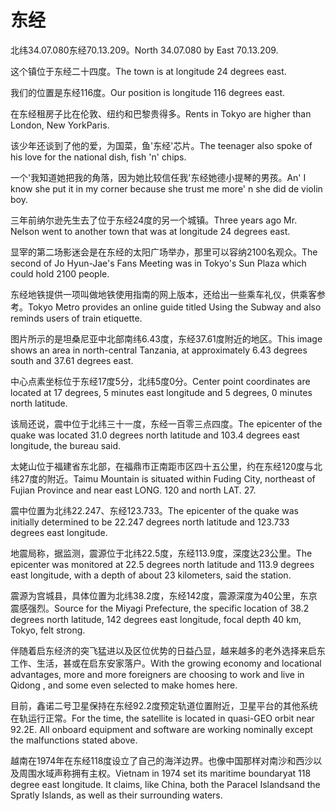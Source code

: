 # 东经

<p><span class="chinese">北纬34.07.080东经70.13.209。</span><span class="english">North 34.07.080 by East 70.13.209.</span></p>

<p><span class="chinese">这个镇位于东经二十四度。</span><span class="english">The town is at longitude 24 degrees east.</span></p>

<p><span class="chinese">我们的位置是东经116度。</span><span class="english">Our position is longitude 116 degrees east.</span></p>

<p><span class="chinese">在东经租房子比在伦敦、纽约和巴黎贵得多。</span><span class="english">Rents in Tokyo are higher than London, New YorkParis.</span></p>

<p><span class="chinese">该少年还谈到了他的爱，为国菜，鱼'东经'芯片。</span><span class="english">The teenager also spoke of his love for the national dish, fish 'n' chips.</span></p>

<p><span class="chinese">一个'我知道她把我的角落，因为她比较信任我'东经她德小提琴的男孩。</span><span class="english">An' I know she put it in my corner because she trust me more' n she did de violin boy.</span></p>

<p><span class="chinese">三年前纳尔逊先生去了位于东经24度的另一个城镇。</span><span class="english">Three years ago Mr. Nelson went to another town that was at longitude 24 degrees east.</span></p>

<p><span class="chinese">显宰的第二场影迷会是在东经的太阳广场举办，那里可以容纳2100名观众。</span><span class="english">The second of Jo Hyun-Jae's Fans Meeting was in Tokyo's Sun Plaza which could hold 2100 people.</span></p>

<p><span class="chinese">东经地铁提供一项叫做地铁使用指南的网上版本，还给出一些乘车礼仪，供乘客参考。</span><span class="english">Tokyo Metro provides an online guide titled Using the Subway and also reminds users of train etiquette.</span></p>

<p><span class="chinese">图片所示的是坦桑尼亚中北部南纬6.43度，东经37.61度附近的地区。</span><span class="english">This image shows an area in north-central Tanzania, at approximately 6.43 degrees south and 37.61 degrees east.</span></p>

<p><span class="chinese">中心点素坐标位于东经17度5分，北纬5度0分。</span><span class="english">Center point coordinates are located at 17 degrees, 5 minutes east longitude and 5 degrees, 0 minutes north latitude.</span></p>

<p><span class="chinese">该局还说，震中位于北纬三十一度，东经一百零三点四度。</span><span class="english">The epicenter of the quake was located 31.0 degrees north latitude and 103.4 degrees east longitude, the bureau said.</span></p>

<p><span class="chinese">太姥山位于福建省东北部，在福鼎市正南距市区四十五公里，约在东经120度与北纬27度的附近。</span><span class="english">Taimu Mountain is situated within Fuding City, northeast of Fujian Province and near east LONG. 120 and north LAT. 27.</span></p>

<p><span class="chinese">震中位置为北纬22.247、东经123.733。</span><span class="english">The epicenter of the quake was initially determined to be 22.247 degrees north latitude and 123.733 degrees east longitude.</span></p>

<p><span class="chinese">地震局称，据监测，震源位于北纬22.5度，东经113.9度，深度达23公里。</span><span class="english">The epicenter was monitored at 22.5 degrees north latitude and 113.9 degrees east longitude, with a depth of about 23 kilometers, said the station.</span></p>

<p><span class="chinese">震源为宫城县，具体位置为北纬38.2度，东经142度，震源深度为40公里，东京震感强烈。</span><span class="english">Source for the Miyagi Prefecture, the specific location of 38.2 degrees north latitude, 142 degrees east longitude, focal depth 40 km, Tokyo, felt strong.</span></p>

<p><span class="chinese">伴随着启东经济的突飞猛进以及区位优势的日益凸显，越来越多的老外选择来启东工作、生活，甚或在启东安家落户。</span><span class="english">With the growing economy and locational advantages, more and more foreigners are choosing to work and live in Qidong , and some even selected to make homes here.</span></p>

<p><span class="chinese">目前，鑫诺二号卫星保持在东经92.2度预定轨道位置附近，卫星平台的其他系统在轨运行正常。</span><span class="english">For the time, the satellite is located in quasi-GEO orbit near 92.2E. All onboard equipment and software are working nominally except the malfunctions stated above.</span></p>

<p><span class="chinese">越南在1974年在东经118度设立了自己的海洋边界。也像中国那样对南沙和西沙以及周围水域声称拥有主权。</span><span class="english">Vietnam in 1974 set its maritime boundaryat 118 degree east longitude. It claims, like China, both the Paracel Islandsand the Spratly Islands, as well as their surrounding waters.</span></p>

